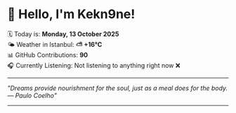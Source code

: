 # 👋 Hello, I'm Kekn9ne!

🗓️ Today is: **Monday, 13 October 2025**  
🌤️ Weather in Istanbul: **⛅️  +16°C**  
📊 GitHub Contributions: **90**  
🎧 Currently Listening: Not listening to anything right now ❌

---

_"Dreams provide nourishment for the soul, just as a meal does for the body. — *Paulo Coelho*"_

---
